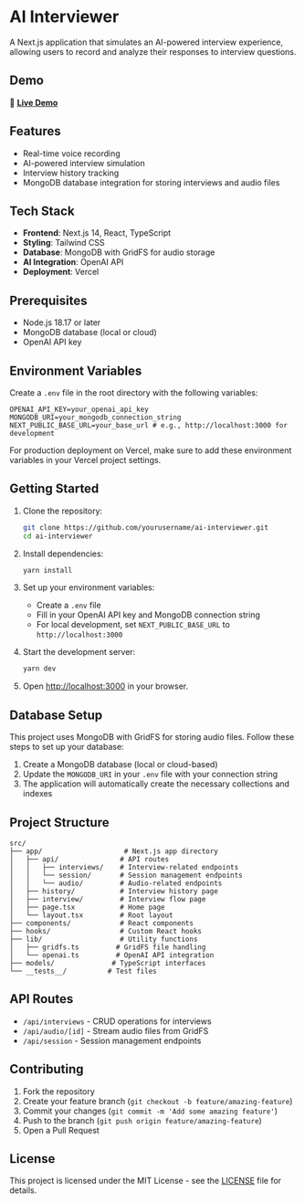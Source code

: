 # AI Interviewer

A Next.js application that simulates an AI-powered interview experience, allowing users to record and analyze their responses to interview questions.

## Demo

🚀 **[Live Demo](https://ai-interviewer-murex.vercel.app/)**

## Features

- Real-time voice recording
- AI-powered interview simulation
- Interview history tracking
- MongoDB database integration for storing interviews and audio files

## Tech Stack

- **Frontend**: Next.js 14, React, TypeScript
- **Styling**: Tailwind CSS
- **Database**: MongoDB with GridFS for audio storage
- **AI Integration**: OpenAI API
- **Deployment**: Vercel

## Prerequisites

- Node.js 18.17 or later
- MongoDB database (local or cloud)
- OpenAI API key

## Environment Variables

Create a `.env` file in the root directory with the following variables:

```env
OPENAI_API_KEY=your_openai_api_key
MONGODB_URI=your_mongodb_connection_string
NEXT_PUBLIC_BASE_URL=your_base_url # e.g., http://localhost:3000 for development
```

For production deployment on Vercel, make sure to add these environment variables in your Vercel project settings.

## Getting Started

1. Clone the repository:
   ```bash
   git clone https://github.com/yourusername/ai-interviewer.git
   cd ai-interviewer
   ```

2. Install dependencies:
   ```bash
   yarn install
   ```

3. Set up your environment variables:
   - Create a `.env` file
   - Fill in your OpenAI API key and MongoDB connection string
   - For local development, set `NEXT_PUBLIC_BASE_URL` to `http://localhost:3000`

4. Start the development server:
   ```bash
   yarn dev
   ```

5. Open [http://localhost:3000](http://localhost:3000) in your browser.

## Database Setup

This project uses MongoDB with GridFS for storing audio files. Follow these steps to set up your database:

1. Create a MongoDB database (local or cloud-based)
2. Update the `MONGODB_URI` in your `.env` file with your connection string
3. The application will automatically create the necessary collections and indexes

## Project Structure

```
src/
├── app/                    # Next.js app directory
│   ├── api/               # API routes
│   │   ├── interviews/    # Interview-related endpoints
│   │   └── session/       # Session management endpoints
│   │   └── audio/         # Audio-related endpoints
│   ├── history/           # Interview history page
│   ├── interview/         # Interview flow page
│   ├── page.tsx           # Home page
│   └── layout.tsx         # Root layout
├── components/            # React components
├── hooks/                 # Custom React hooks
├── lib/                   # Utility functions
│   ├── gridfs.ts         # GridFS file handling
│   └── openai.ts         # OpenAI API integration
├── models/              # TypeScript interfaces
└── __tests__/          # Test files

```

## API Routes

- `/api/interviews` - CRUD operations for interviews
- `/api/audio/[id]` - Stream audio files from GridFS
- `/api/session` - Session management endpoints

## Contributing

1. Fork the repository
2. Create your feature branch (`git checkout -b feature/amazing-feature`)
3. Commit your changes (`git commit -m 'Add some amazing feature'`)
4. Push to the branch (`git push origin feature/amazing-feature`)
5. Open a Pull Request

## License

This project is licensed under the MIT License - see the [LICENSE](LICENSE) file for details.

